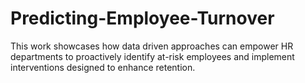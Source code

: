 # Predicting-Employee-Turnover
This work showcases how data driven approaches can empower HR departments to proactively identify at-risk employees and implement interventions designed to enhance retention.
